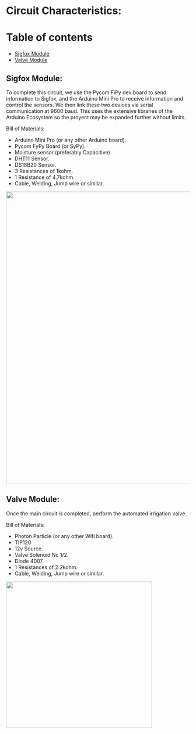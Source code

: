 # Circuit Characteristics:

# Table of contents
* [Sigfox Module](#sigfox-module)
* [Valve Module](#valve-module)

## Sigfox Module: 

To complete this circuit, we use the Pycom FiPy dev board to send information to Sigfox, and the Arduino Mini Pro to receive information and control the sensors. We then link these two devices via serial communication at 9600 baud. This uses the extensive libraries of the Arduino Ecosystem so the proyect may be expanded further without limits.

Bill of Materials:

- Arduino Mini Pro (or any other Arduino board).
- Pycom FyPy Board (or SyPy).
- Moisture sensor.(preferably Capacitive)
- DHT11 Sensor.
- DS18B20 Sensor.
- 3 Resistances of 1kohm.
- 1 Resistance of 4.7kohm.
- Cable, Welding, Jump wire or similar.

<img src="https://image.ibb.co/kqWAb8/Agrofox_bb.png" width="800">

## Valve Module: 

Once the main circuit is completed, perform the automated irrigation valve.

Bill of Materials:

- Photon Particle (or any other Wifi board).
- TIP120
- 12v Source.
- Valve Solenoid Nc 1/2.
- Diode 4007.
- 1 Resistances of 2.2kohm.
- Cable, Welding, Jump wire or similar.

<img src="https://image.ibb.co/eJodM8/Circuit_Agrovalve.png" width="400">


